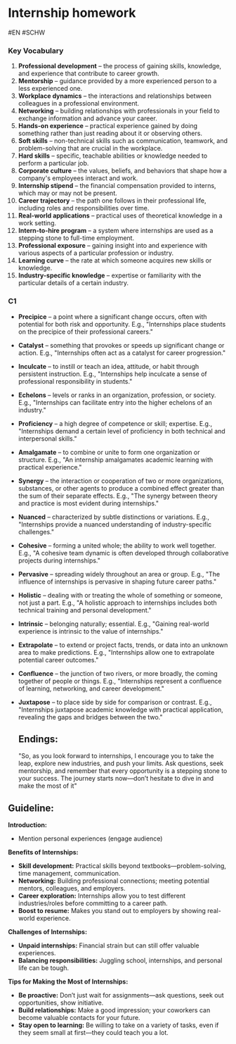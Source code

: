 # Internship homework
#EN #SCHW 

### **Key Vocabulary**

1. **Professional development** – the process of gaining skills, knowledge, and experience that contribute to career growth.
2. **Mentorship** – guidance provided by a more experienced person to a less experienced one.
3. **Workplace dynamics** – the interactions and relationships between colleagues in a professional environment.
4. **Networking** – building relationships with professionals in your field to exchange information and advance your career.
5. **Hands-on experience** – practical experience gained by doing something rather than just reading about it or observing others.
6. **Soft skills** – non-technical skills such as communication, teamwork, and problem-solving that are crucial in the workplace.
7. **Hard skills** – specific, teachable abilities or knowledge needed to perform a particular job.
8. **Corporate culture** – the values, beliefs, and behaviors that shape how a company's employees interact and work.
9. **Internship stipend** – the financial compensation provided to interns, which may or may not be present.
10. **Career trajectory** – the path one follows in their professional life, including roles and responsibilities over time.
11. **Real-world applications** – practical uses of theoretical knowledge in a work setting.
12. **Intern-to-hire program** – a system where internships are used as a stepping stone to full-time employment.
13. **Professional exposure** – gaining insight into and experience with various aspects of a particular profession or industry.
14. **Learning curve** – the rate at which someone acquires new skills or knowledge.
15. **Industry-specific knowledge** – expertise or familiarity with the particular details of a certain industry.

### **C1**

- **Precipice** – a point where a significant change occurs, often with potential for both risk and opportunity. E.g., "Internships place students on the precipice of their professional careers."
- **Catalyst** – something that provokes or speeds up significant change or action. E.g., "Internships often act as a catalyst for career progression."
- **Inculcate** – to instill or teach an idea, attitude, or habit through persistent instruction. E.g., "Internships help inculcate a sense of professional responsibility in students."
- **Echelons** – levels or ranks in an organization, profession, or society. E.g., "Internships can facilitate entry into the higher echelons of an industry."
- **Proficiency** – a high degree of competence or skill; expertise. E.g., "Internships demand a certain level of proficiency in both technical and interpersonal skills."
- **Amalgamate** – to combine or unite to form one organization or structure. E.g., "An internship amalgamates academic learning with practical experience."
- **Synergy** – the interaction or cooperation of two or more organizations, substances, or other agents to produce a combined effect greater than the sum of their separate effects. E.g., "The synergy between theory and practice is most evident during internships."
- **Nuanced** – characterized by subtle distinctions or variations. E.g., "Internships provide a nuanced understanding of industry-specific challenges."
- **Cohesive** – forming a united whole; the ability to work well together. E.g., "A cohesive team dynamic is often developed through collaborative projects during internships."
- **Pervasive** – spreading widely throughout an area or group. E.g., "The influence of internships is pervasive in shaping future career paths."
- **Holistic** – dealing with or treating the whole of something or someone, not just a part. E.g., "A holistic approach to internships includes both technical training and personal development."
- **Intrinsic** – belonging naturally; essential. E.g., "Gaining real-world experience is intrinsic to the value of internships."
- **Extrapolate** – to extend or project facts, trends, or data into an unknown area to make predictions. E.g., "Internships allow one to extrapolate potential career outcomes."
- **Confluence** – the junction of two rivers, or more broadly, the coming together of people or things. E.g., "Internships represent a confluence of learning, networking, and career development."
- **Juxtapose** – to place side by side for comparison or contrast. E.g., "Internships juxtapose academic knowledge with practical application, revealing the gaps and bridges between the two."
  
  ## Endings:
  
  "So, as you look forward to internships, I encourage you to take the leap, explore new industries, and push your limits. Ask questions, seek mentorship, and remember that every opportunity is a stepping stone to your success. The journey starts now—don’t hesitate to dive in and make the most of it"


## Guideline:

**Introduction:**
- Mention personal experiences (engage audience)

**Benefits of Internships:**
- **Skill development:** Practical skills beyond textbooks—problem-solving, time management, communication.
- **Networking:** Building professional connections; meeting potential mentors, colleagues, and employers.
- **Career exploration:** Internships allow you to test different industries/roles before committing to a career path.
- **Boost to resume:** Makes you stand out to employers by showing real-world experience.

**Challenges of Internships:**
- **Unpaid internships:** Financial strain but can still offer valuable experiences.
- **Balancing responsibilities:** Juggling school, internships, and personal life can be tough.

**Tips for Making the Most of Internships:**
- **Be proactive:** Don’t just wait for assignments—ask questions, seek out opportunities, show initiative.
- **Build relationships:** Make a good impression; your coworkers can become valuable contacts for your future.
- **Stay open to learning:** Be willing to take on a variety of tasks, even if they seem small at first—they could teach you a lot.